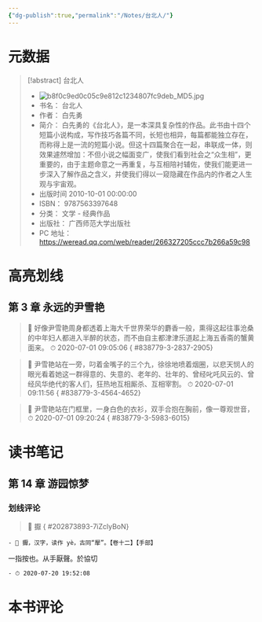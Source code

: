 ```yaml
---
{"dg-publish":true,"permalink":"/Notes/台北人/"}
---
```



# 元数据

> [!abstract] 台北人
> - ![b8f0c9ed0c05c9e812c1234807fc9deb_MD5.jpg](/img/user/Attachments/b8f0c9ed0c05c9e812c1234807fc9deb_MD5.jpg)
> - 书名： 台北人
> - 作者： 白先勇
> - 简介：     白先勇的《台北人》，是一本深具复杂性的作品。此书由十四个短篇小说构成，写作技巧各篇不同，长短也相异，每篇都能独立存在，而称得上是一流的短篇小说。但这十四篇聚合在一起，串联成一体，则效果遽然增加：不但小说之幅面变广，使我们看到社会之“众生相”，更重要的，由于主题命意之一再重复，与互相陪衬辅佐，使我们能更进一步深入了解作品之含义，并使我们得以一窥隐藏在作品内的作者之人生观与宇宙观。
> - 出版时间 2010-10-01 00:00:00
> - ISBN： 9787563397648
> - 分类： 文学 - 经典作品
> - 出版社： 广西师范大学出版社
> - PC 地址：https://weread.qq.com/web/reader/266327205ccc7b266a59c98

# 高亮划线

## 第 3 章 永远的尹雪艳

> 📌 好像尹雪艳周身都透着上海大千世界荣华的麝香一般，熏得这起往事沧桑的中年妇人都进入半醉的状态，而不由自主都津津乐道起上海五香斋的蟹黄面来。
> ⏱ 2020-07-01 09:05:06
{ #838779-3-2837-2905}


> 📌 尹雪艳站在一旁，叼着金嘴子的三个九，徐徐地喷着烟圈，以悲天悯人的眼光看着她这一群得意的、失意的、老年的、壮年的、曾经叱吒风云的、曾经风华绝代的客人们，狂热地互相厮杀、互相宰割。
> ⏱ 2020-07-01 09:11:56
{ #838779-3-4564-4652}


> 📌 尹雪艳站在门框里，一身白色的衣衫，双手合抱在胸前，像一尊观世音，
> ⏱ 2020-07-01 09:20:24
{ #838779-3-5983-6015}


# 读书笔记

## 第 14 章 游园惊梦

### 划线评论

> 📌 擫 
{ #202873893-7iZclyBoN}

    - 💭 擫，汉字，读作 yè，古同“擪”。【卷十二】【手部】

一指按也。从手厭聲。於協切

    - ⏱ 2020-07-20 19:52:08



# 本书评论
